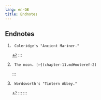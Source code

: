 ```yaml
---
lang: en-GB
title: Endnotes
---
```


## Endnotes 

1.      Coleridge's "Ancient Mariner."
    [↩](chapter-5.md#noteref-1)
    :::

2.      The moon. [↩](chapter-11.md#noteref-2)
    :::

3.      Wordsworth's "Tintern Abbey."
    [↩](chapter-18.md#noteref-3)
    :::
:::
